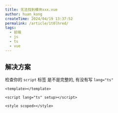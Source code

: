 ```yaml
---
title: 无法找到模块xxx.vue
author: huan_kong
createTime: 2024/04/19 13:37:52
permalink: /article/1t0lhred/
tags:
  - 前端
  - js
  - ts
  - vue
---
```


## 解决方案

检查你的 `script` 标签 是不是完整的, 有没有写 `lang="ts"`

```vue
<template></template>

<script lang="ts" setup></script>

<style scoped></style>
```
